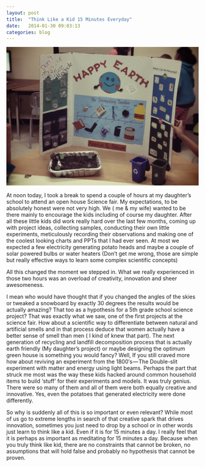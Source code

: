 ```yaml
---
layout: post
title:  "Think Like a Kid 15 Minutes Everyday"
date:   2014-01-30 09:03:13
categories: blog
---
```

![Dilbert](/img/thinkAna.jpg)

At noon today, I took a break to spend a couple of hours at my daughter’s school to attend an open house Science fair. My expectations, to be absolutely honest were not very high. We ( me & my wife) wanted to be there mainly to encourage the kids including of course my daughter. After all these little kids did work really hard over the last few months, coming up with project ideas, collecting samples, conducting their own little experiments, meticulously recording their observations and making one of the coolest looking charts and PPTs that I had ever seen. At most we expected a few electricity generating potato heads and maybe a couple of solar powered bulbs or water heaters (Don’t get me wrong, those are simple but really effective ways to learn some complex scientific concepts)

All this changed the moment we stepped in. What we really experienced in those two hours was an overload of creativity, innovation and sheer awesomeness.

I mean who would have thought that if you changed the angles of the skies or tweaked a snowboard by exactly 30 degrees the results would be actually amazing? That too as a hypothesis for a 5th grade school science project? That was exactly what we saw, one of the first projects at the science fair. How about a scientific way to differentiate between natural and artificial smells and in that process deduce that women actually have a better sense of smell than men ( I kind of knew that part). The next generation of recycling and landfill decomposition process that is actually earth friendly (My daughter’s project) or maybe designing the optimum green house is something you would fancy? Well, If you still craved more how about reviving an experiment from the 1800′s — The Double-slit experiment with matter and energy using light beams. Perhaps the part that struck me most was the way these kids hacked around common household items to build ‘stuff’ for their experiments and models. It was truly genius. There were so many of them and all of them were both equally creative and innovative. Yes, even the potatoes that generated electricity were done differently.

So why is suddenly all of this is so important or even relevant? While most of us go to extreme lengths in search of that creative spark that drives innovation, sometimes you just need to drop by a school or in other words just learn to think like a kid. Even if it is for 15 minutes a day. I really feel that it is perhaps as important as meditating for 15 minutes a day. Because when you truly think like kid, there are no constraints that cannot be broken, no assumptions that will hold false and probably no hypothesis that cannot be proven.
